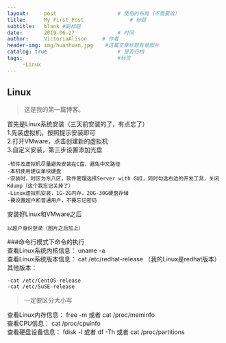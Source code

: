 ```yaml
---
layout:     post   				    # 使用的布局（不需要改）
title:      My First Post 				# 标题 
subtitle:   blank #副标题
date:       2019-06-27 				# 时间
author:     VictoriaAlison 	   # 作者
header-img: img/huanhuan.jpg 	#这篇文章标题背景图片
catalog: true 						# 是否归档
tags:								#标签
     -Linux
---
```


## Linux
>这是我的第一篇博客。  

首先是Linux系统安装（三天前安装的了，有点忘了）   
    1.先装虚拟机，按照提示安装即可  
    2.打开VMware，点击创建新的虚拟机  
    3.自定义安装，第三步设置添加光盘  

	-软件及虚拟机尽量避免安装在C盘，避免中文路径
	-本机使用建议单块硬盘
	-安装时，时区为东八区，软件管理选择Server with GUI，同时勾选右边的开发工具，关闭Kdump（这个我忘记关掉了）  
    -Linux虚拟机安装，1G-2G内存，20G-30G硬盘存储  
    -要设置超户和普通用户，不要忘记密码
安装好Linux和VMware之后  
    
    以超户身份登录（图片之后加上）
###命令行模式下命令的执行  
查看Linux系统内核信息： uname -a  
查看Linux系统版本信息： cat /etc/redhat-release （我的Linux是redhat版本）  
其他版本：   
    
    -cat /etc/CentOS-release
    -cat /etc/SuSE-release
>一定要区分大小写  

查看Linux内存信息： free -m 或者 cat /proc/meminfo  
查看CPU信息： cat /proc/cpuinfo  
查看硬盘设备信息： fdisk -l 或者 df -Th 或者 cat /proc/partitions
   
